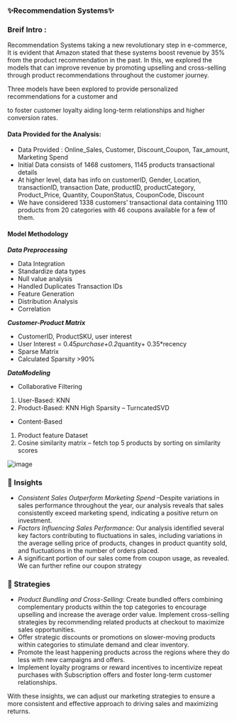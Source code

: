 ### ✨Recommendation Systems✨

### Breif Intro :

Recommendation Systems taking a new revolutionary step in e-commerce, It is evident that
Amazon stated that these systems boost revenue by 35% from the product recommendation in the past. In
this, we explored the models that can improve revenue by promoting upselling and cross-selling through
product recommendations throughout the customer journey.

Three models have been explored to provide personalized recommendations for a customer and

to foster customer loyalty aiding long-term relationships and higher conversion rates.
#### Data Provided for the Analysis:
- Data Provided : Online_Sales, Customer, Discount_Coupon, Tax_amount, Marketing Spend
- Initial Data consists of 1468 customers, 1145 products transactional details
- At higher level, data has info on customerID, Gender, Location, transactionID, transaction Date, productID,
productCategory, Product_Price, Quantity, CouponStatus, CouponCode, Discount
- We have considered 1338 customers’ transactional data containing 1110 products from 20 categories with 46 coupons
available for a few of them.

#### Model Methodology

_**Data Preprocessing**_

- Data Integration
- Standardize data types
- Null value analysis
- Handled Duplicates Transaction IDs
- Feature Generation
- Distribution Analysis
- Correlation

_**Customer-Product Matrix**_

- CustomerID, ProductSKU, user interest
- User Interest = 0.45*purchase+0.2*quantity+
0.35*recency
- Sparse Matrix
- Calculated Sparsity >90%

_**DataModeling**_
- Collaborative Filtering
1. User-Based: KNN
2. Product-Based: KNN
High Sparsity – TurncatedSVD
- Content-Based
1. Product feature Dataset
2. Cosine similarity matrix – fetch top 5 products by sorting on similarity scores

![image](https://github.com/user-attachments/assets/e390aa3d-1096-4521-9bc4-05cdc0320d89)

### 📝 Insights

- _Consistent Sales Outperform Marketing Spend_ –Despite variations in sales performance throughout the year, our analysis reveals that sales consistently exceed marketing spend, indicating a positive return on investment.
- _Factors Influencing Sales Performance_: Our analysis identified several key factors contributing to fluctuations in sales, including variations in the average selling price of products, changes in product quantity sold, and fluctuations in the number of orders placed.
- A significant portion of our sales come from coupon usage, as revealed. We can further refine our coupon strategy

### 🚀 Strategies

- _Product Bundling and Cross-Selling_: Create bundled offers combining complementary products within the top categories to encourage upselling and increase the average order value. Implement cross-selling strategies by recommending related products at checkout to maximize sales opportunities.
- Offer strategic discounts or promotions on slower-moving products within categories to stimulate demand and clear inventory.
- Promote the least happening products across the regions where they do less with new campaigns and offers.
- Implement loyalty programs or reward incentives to incentivize repeat purchases with Subscription offers and foster long-term customer relationships.

With these insights, we can adjust our marketing strategies to ensure a more consistent and effective approach to driving sales and maximizing returns.
